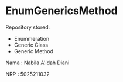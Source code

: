 # EnumGenericsMethod

Repository stored:
- Enummeration
- Generic Class
- Generic Method


Nama    : Nabila A'idah Diani

NRP     : 5025211032
